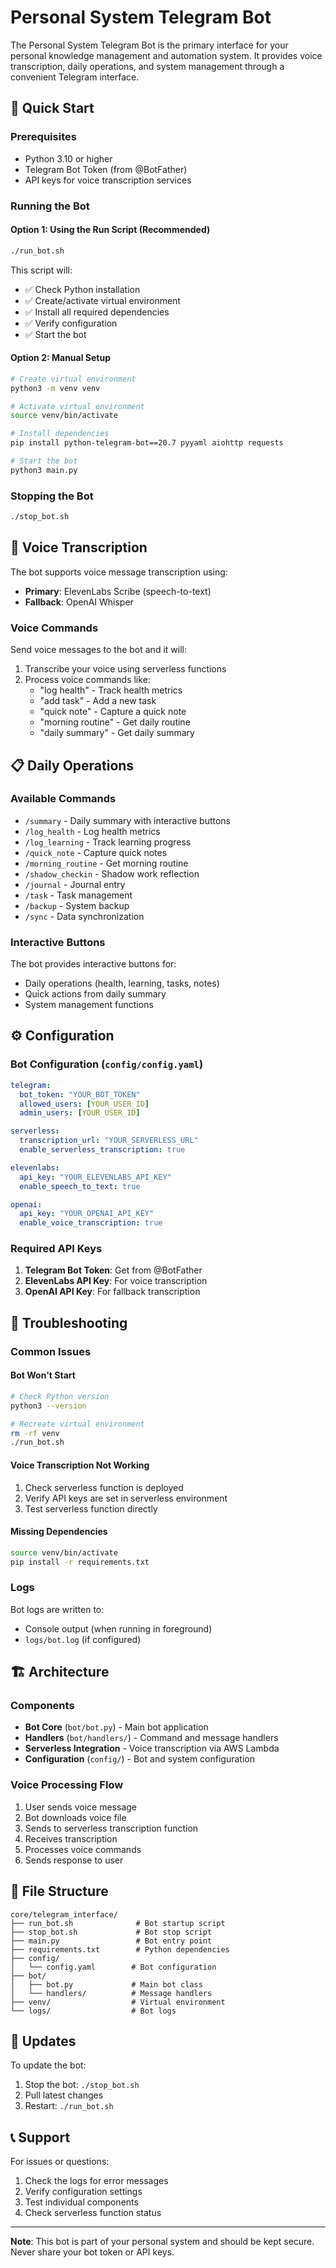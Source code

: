 # Personal System Telegram Bot

The Personal System Telegram Bot is the primary interface for your personal knowledge management and automation system. It provides voice transcription, daily operations, and system management through a convenient Telegram interface.

## 🚀 Quick Start

### Prerequisites
- Python 3.10 or higher
- Telegram Bot Token (from @BotFather)
- API keys for voice transcription services

### Running the Bot

#### Option 1: Using the Run Script (Recommended)
```bash
./run_bot.sh
```

This script will:
- ✅ Check Python installation
- ✅ Create/activate virtual environment
- ✅ Install all required dependencies
- ✅ Verify configuration
- ✅ Start the bot

#### Option 2: Manual Setup
```bash
# Create virtual environment
python3 -m venv venv

# Activate virtual environment
source venv/bin/activate

# Install dependencies
pip install python-telegram-bot==20.7 pyyaml aiohttp requests

# Start the bot
python3 main.py
```

### Stopping the Bot
```bash
./stop_bot.sh
```

## 🎤 Voice Transcription

The bot supports voice message transcription using:

- **Primary**: ElevenLabs Scribe (speech-to-text)
- **Fallback**: OpenAI Whisper

### Voice Commands
Send voice messages to the bot and it will:
1. Transcribe your voice using serverless functions
2. Process voice commands like:
   - "log health" - Track health metrics
   - "add task" - Add a new task
   - "quick note" - Capture a quick note
   - "morning routine" - Get daily routine
   - "daily summary" - Get daily summary

## 📋 Daily Operations

### Available Commands
- `/summary` - Daily summary with interactive buttons
- `/log_health` - Log health metrics
- `/log_learning` - Track learning progress
- `/quick_note` - Capture quick notes
- `/morning_routine` - Get morning routine
- `/shadow_checkin` - Shadow work reflection
- `/journal` - Journal entry
- `/task` - Task management
- `/backup` - System backup
- `/sync` - Data synchronization

### Interactive Buttons
The bot provides interactive buttons for:
- Daily operations (health, learning, tasks, notes)
- Quick actions from daily summary
- System management functions

## ⚙️ Configuration

### Bot Configuration (`config/config.yaml`)
```yaml
telegram:
  bot_token: "YOUR_BOT_TOKEN"
  allowed_users: [YOUR_USER_ID]
  admin_users: [YOUR_USER_ID]

serverless:
  transcription_url: "YOUR_SERVERLESS_URL"
  enable_serverless_transcription: true

elevenlabs:
  api_key: "YOUR_ELEVENLABS_API_KEY"
  enable_speech_to_text: true

openai:
  api_key: "YOUR_OPENAI_API_KEY"
  enable_voice_transcription: true
```

### Required API Keys
1. **Telegram Bot Token**: Get from @BotFather
2. **ElevenLabs API Key**: For voice transcription
3. **OpenAI API Key**: For fallback transcription

## 🔧 Troubleshooting

### Common Issues

#### Bot Won't Start
```bash
# Check Python version
python3 --version

# Recreate virtual environment
rm -rf venv
./run_bot.sh
```

#### Voice Transcription Not Working
1. Check serverless function is deployed
2. Verify API keys are set in serverless environment
3. Test serverless function directly

#### Missing Dependencies
```bash
source venv/bin/activate
pip install -r requirements.txt
```

### Logs
Bot logs are written to:
- Console output (when running in foreground)
- `logs/bot.log` (if configured)

## 🏗️ Architecture

### Components
- **Bot Core** (`bot/bot.py`) - Main bot application
- **Handlers** (`bot/handlers/`) - Command and message handlers
- **Serverless Integration** - Voice transcription via AWS Lambda
- **Configuration** (`config/`) - Bot and system configuration

### Voice Processing Flow
1. User sends voice message
2. Bot downloads voice file
3. Sends to serverless transcription function
4. Receives transcription
5. Processes voice commands
6. Sends response to user

## 📁 File Structure
```
core/telegram_interface/
├── run_bot.sh              # Bot startup script
├── stop_bot.sh             # Bot stop script
├── main.py                 # Bot entry point
├── requirements.txt        # Python dependencies
├── config/
│   └── config.yaml        # Bot configuration
├── bot/
│   ├── bot.py             # Main bot class
│   └── handlers/          # Message handlers
├── venv/                  # Virtual environment
└── logs/                  # Bot logs
```

## 🔄 Updates

To update the bot:
1. Stop the bot: `./stop_bot.sh`
2. Pull latest changes
3. Restart: `./run_bot.sh`

## 📞 Support

For issues or questions:
1. Check the logs for error messages
2. Verify configuration settings
3. Test individual components
4. Check serverless function status

---

**Note**: This bot is part of your personal system and should be kept secure. Never share your bot token or API keys.
